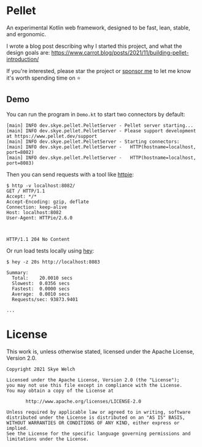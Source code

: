 # Pellet

An experimental Kotlin web framework, designed to be fast, lean, stable, and ergonomic.

I wrote a blog post describing why I started this project, and what the design goals are: https://www.carrot.blog/posts/2021/11/building-pellet-introduction/

If you're interested, please star the project or [sponsor me](https://github.com/sponsors/CarrotCodes) to let me know it's worth spending time on ⭐️

## Demo

You can run the program in `Demo.kt` to start two connectors by default:
```
[main] INFO dev.skye.pellet.PelletServer - Pellet server starting...
[main] INFO dev.skye.pellet.PelletServer - Please support development at https://www.pellet.dev/support
[main] INFO dev.skye.pellet.PelletServer - Starting connectors:
[main] INFO dev.skye.pellet.PelletServer -   HTTP(hostname=localhost, port=8082)
[main] INFO dev.skye.pellet.PelletServer -   HTTP(hostname=localhost, port=8083)
```

Then you can send requests with a tool like [httpie](https://httpie.io/):
```
$ http -v localhost:8082/                 
GET / HTTP/1.1
Accept: */*
Accept-Encoding: gzip, deflate
Connection: keep-alive
Host: localhost:8082
User-Agent: HTTPie/2.6.0



HTTP/1.1 204 No Content

```

Or run load tests locally using [hey](https://github.com/rakyll/hey):
```
$ hey -z 20s http://localhost:8083

Summary:
  Total:	20.0010 secs
  Slowest:	0.0356 secs
  Fastest:	0.0000 secs
  Average:	0.0010 secs
  Requests/sec:	93873.9401
  
...
```

# License

This work is, unless otherwise stated, licensed under the Apache License, Version 2.0.

```
Copyright 2021 Skye Welch

Licensed under the Apache License, Version 2.0 (the "License");
you may not use this file except in compliance with the License.
You may obtain a copy of the License at

       http://www.apache.org/licenses/LICENSE-2.0

Unless required by applicable law or agreed to in writing, software
distributed under the License is distributed on an "AS IS" BASIS,
WITHOUT WARRANTIES OR CONDITIONS OF ANY KIND, either express or implied.
See the License for the specific language governing permissions and
limitations under the License.
```